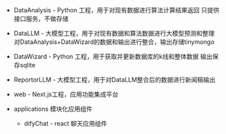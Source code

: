 - DataAnalysis - Python 工程，用于对现有数据进行算法计算结果返回
只提供接口服务，不做存储

- DataLLM - 大模型工程，用于对现有数据和算法数据进行大模型预测和整理
对DataAnalysis+DataWizard的数据和输出进行整合，输出存储tinymongo

- DataWizard - Python 工程，用于获取并更新数据库的k线和整体数据
输出保存sqlite

- ReportorLLM - 大模型工程，用于对DataLLM整合后的数据进行新闻稿输出
- web - Next.js工程，应用功能集成平台

- applications  模块化应用组件
	- difyChat - react 聊天应用组件